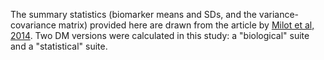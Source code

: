 The summary statistics (biomarker means and SDs, and the variance-covariance matrix) provided here are drawn from the article by [Milot et al, 2014](https://www.sciencedirect.com/science/article/pii/S0047637414000682?via%3Dihub). Two DM versions were calculated in this study: a "biological" suite and a "statistical" suite.
